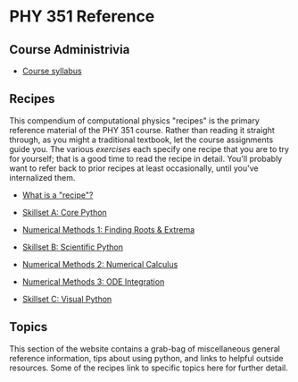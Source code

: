 # PHY 351 Reference

## Course Administrivia

- [Course syllabus](admin/syllabus.md)


## Recipes

This compendium of computational physics "recipes" is the primary reference material of the PHY 351 course. Rather than reading it straight through, as you might a traditional textbook, let the course assignments guide you. The various _exercises_ each specify one recipe that you are to try for yourself; that is a good time to read the recipe in detail. You'll probably want to refer back to prior recipes at least occasionally, until you've internalized them.

- [What is a "recipe"?](recipes/)

- [Skillset A: Core Python](recipes/core/)

- [Numerical Methods 1: Finding Roots & Extrema](recipes/num1/)

- [Skillset B: Scientific Python](recipes/scipy/)

- [Numerical Methods 2: Numerical Calculus](recipes/num2/)

- [Numerical Methods 3: ODE Integration](recipes/num3/)

- [Skillset C: Visual Python](recipes/visual/)

## Topics

This section of the website contains a grab-bag of miscellaneous general reference information, tips about using python, and links to helpful outside resources. Some of the recipes link to specific topics here for further detail.

